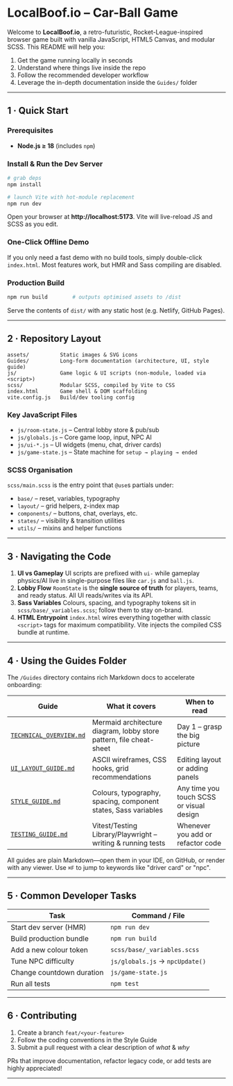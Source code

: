# LocalBoof.io – Car-Ball Game

Welcome to **LocalBoof.io**, a retro-futuristic, Rocket-League-inspired browser game built with vanilla JavaScript, HTML5 Canvas, and modular SCSS. This README will help you:

1. Get the game running locally in seconds
2. Understand where things live inside the repo
3. Follow the recommended developer workflow
4. Leverage the in-depth documentation inside the `Guides/` folder

---

## 1&nbsp;·&nbsp;Quick Start

### Prerequisites
* **Node.js ≥ 18** (includes `npm`)

### Install & Run the Dev Server
```bash
# grab deps
npm install

# launch Vite with hot-module replacement
npm run dev
```
Open your browser at **http://localhost:5173**. Vite will live-reload JS and SCSS as you edit.

### One-Click Offline Demo
If you only need a fast demo with no build tools, simply double-click `index.html`. Most features work, but HMR and Sass compiling are disabled.

### Production Build
```bash
npm run build        # outputs optimised assets to /dist
```
Serve the contents of `dist/` with any static host (e.g. Netlify, GitHub Pages).

---

## 2&nbsp;·&nbsp;Repository Layout

```
assets/          Static images & SVG icons
Guides/          Long-form documentation (architecture, UI, style guide)
js/              Game logic & UI scripts (non-module, loaded via <script>)
scss/            Modular SCSS, compiled by Vite to CSS
index.html       Game shell & DOM scaffolding
vite.config.js   Build/dev tooling config
```

### Key JavaScript Files
* `js/room-state.js` – Central lobby store & pub/sub
* `js/globals.js`    – Core game loop, input, NPC AI
* `js/ui-*.js`       – UI widgets (menu, chat, driver cards)
* `js/game-state.js` – State machine for `setup → playing → ended`

### SCSS Organisation
`scss/main.scss` is the entry point that `@use`s partials under:
* `base/`   – reset, variables, typography
* `layout/` – grid helpers, z-index map
* `components/` – buttons, chat, overlays, etc.
* `states/` – visibility & transition utilities
* `utils/`  – mixins and helper functions

---

## 3&nbsp;·&nbsp;Navigating the Code

1. **UI vs Gameplay**   UI scripts are prefixed with `ui-` while gameplay physics/AI live in single-purpose files like `car.js` and `ball.js`.
2. **Lobby Flow**       `RoomState` is the **single source of truth** for players, teams, and ready status. All UI reads/writes via its API.
3. **Sass Variables**   Colours, spacing, and typography tokens sit in `scss/base/_variables.scss`; follow them to stay on-brand.
4. **HTML Entrypoint**  `index.html` wires everything together with classic `<script>` tags for maximum compatibility. Vite injects the compiled CSS bundle at runtime.

---

## 4&nbsp;·&nbsp;Using the Guides Folder

The `/Guides` directory contains rich Markdown docs to accelerate onboarding:

| Guide | What it covers | When to read |
| ----- | -------------- | ------------ |
| [`TECHNICAL_OVERVIEW.md`](Guides/TECHNICAL_OVERVIEW.md) | Mermaid architecture diagram, lobby store pattern, file cheat-sheet | Day 1 – grasp the big picture |
| [`UI_LAYOUT_GUIDE.md`](Guides/UI_LAYOUT_GUIDE.md) | ASCII wireframes, CSS hooks, grid recommendations | Editing layout or adding panels |
| [`STYLE_GUIDE.md`](Guides/STYLE_GUIDE.md) | Colours, typography, spacing, component states, Sass variables | Any time you touch SCSS or visual design |
| [`TESTING_GUIDE.md`](Guides/TESTING_GUIDE.md) | Vitest/Testing Library/Playwright – writing & running tests | Whenever you add or refactor code |

All guides are plain Markdown—open them in your IDE, on GitHub, or render with any viewer. Use `⌘F` to jump to keywords like "driver card" or "npc".

---

## 5&nbsp;·&nbsp;Common Developer Tasks

| Task | Command / File |
| ---- | -------------- |
| Start dev server (HMR) | `npm run dev` |
| Build production bundle | `npm run build` |
| Add a new colour token | `scss/base/_variables.scss` |
| Tune NPC difficulty | `js/globals.js` → `npcUpdate()` |
| Change countdown duration | `js/game-state.js` |
| Run all tests | `npm test` |

---

## 6&nbsp;·&nbsp;Contributing

1. Create a branch `feat/<your-feature>`
2. Follow the coding conventions in the Style Guide
3. Submit a pull request with a clear description of *what* & *why*

PRs that improve documentation, refactor legacy code, or add tests are highly appreciated!

---


